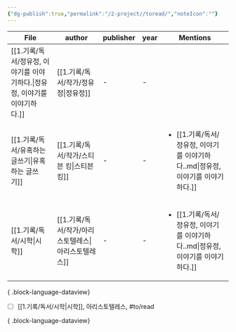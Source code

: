 ```yaml
---
{"dg-publish":true,"permalink":"/2-project//toread/","noteIcon":""}
---
```






| File                                              | author                             | publisher | year | Mentions                                                             |
| ------------------------------------------------- | ---------------------------------- | --------- | ---- | -------------------------------------------------------------------- |
| [[1.기록/독서/정유정, 이야기를 이야기하다.\|정유정, 이야기를 이야기하다.]] | [[1.기록/독서/작가/정유정\|정유정]]         | \-        | \-   | <ul></ul>                                                            |
| [[1.기록/독서/유혹하는 글쓰기\|유혹하는 글쓰기]]                 | [[1.기록/독서/작가/스티븐 킹\|스티븐 킹]]     | \-        | \-   | <ul><li>[[1.기록/독서/정유정, 이야기를 이야기하다..md\\|정유정, 이야기를 이야기하다.]]</li></ul> |
| [[1.기록/독서/시학\|시학]]                             | [[1.기록/독서/작가/아리스토텔레스\|아리스토텔레스]] | \-        | \-   | <ul><li>[[1.기록/독서/정유정, 이야기를 이야기하다..md\\|정유정, 이야기를 이야기하다.]]</li></ul> |

{ .block-language-dataview}



- [ ] [[1.기록/독서/시학\|시학]], 아리스토텔레스,   #to/read

{ .block-language-dataview}


